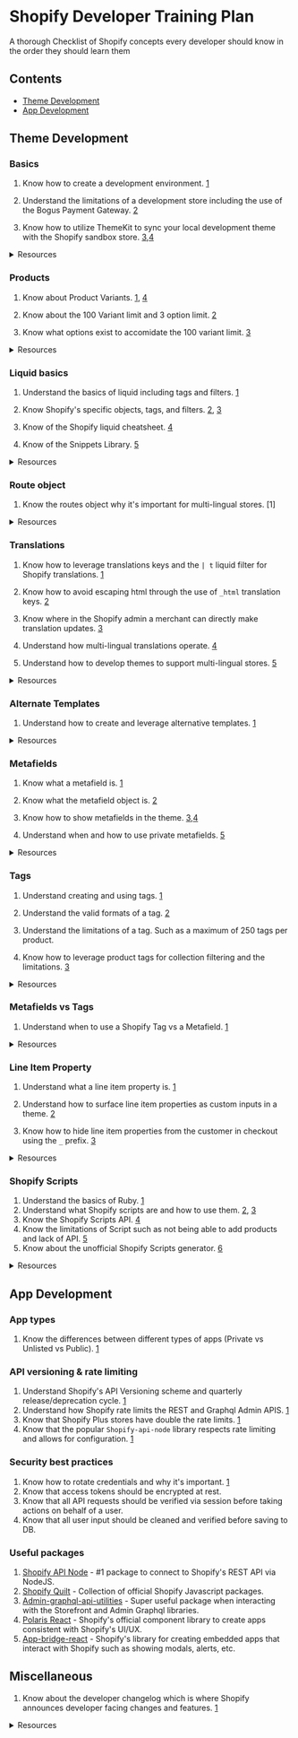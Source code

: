 # Shopify Developer Training Plan
A thorough Checklist of Shopify concepts every developer should know in the order they should learn them

## Contents
- [Theme Development](#theme-development)
- [App Development](#app-development)

## Theme Development

### Basics

1. Know how to create a development environment. [1](https://help.shopify.com/en/partners/dashboard/managing-stores/development-stores)

2. Understand the limitations of a development store including the use of the Bogus Payment Gateway. [2](https://help.shopify.com/en/partners/dashboard/managing-stores/test-orders-in-dev-stores#testing-using-shopifys-bogus-gateway)

3. Know how to utilize ThemeKit to sync your local development theme with the Shopify sandbox store. [3](https://shopify.github.io/themekit),[4](https://www.shopify.com/partners/blog/95401862-3-simple-steps-for-setting-up-a-local-shopify-theme-development-environment)

<details>
<summary>Resources</summary>

1. [Creating development stores](https://help.shopify.com/en/partners/dashboard/managing-stores/development-stores)
2. [Bogus Payment Gateway](https://help.shopify.com/en/partners/dashboard/managing-stores/test-orders-in-dev-stores#testing-using-shopifys-bogus-gateway)
3. [Themekit](https://shopify.github.io/themekit/)
4. [3 Simple Steps for Setting Up a Local Shopify Theme Development Environment](https://www.shopify.com/partners/blog/95401862-3-simple-steps-for-setting-up-a-local-shopify-theme-development-environment)
</details>

### Products

1. Know about Product Variants. [1](https://help.shopify.com/en/manual/products/variants), [4](https://www.youtube.com/watch?v=UUIP1n_9kP8)

2. Know about the 100 Variant limit and 3 option limit. [2](https://help.shopify.com/en/manual/products/variants/add-variants#considerations-for-adding-variants)

3. Know what options exist to accomidate the 100 variant limit. [3](https://paulnrogers.com/getting-around-the-shopify-product-variants-limit/)

<details>
<summary>Resources</summary>

1. [Product Variants](https://help.shopify.com/en/manual/products/variants)
2. [Variant limitations](https://help.shopify.com/en/manual/products/variants/add-variants#considerations-for-adding-variants)
3. [Getting Around the Shopify Product Variant Limit](https://paulnrogers.com/getting-around-the-shopify-product-variants-limit/)
4. [How to Add Variants to Products (Video)](https://www.youtube.com/watch?v=UUIP1n_9kP8)
</details>

### Liquid basics

1. Understand the basics of liquid including tags and filters. [1](https://shopify.github.io/liquid/basics/introduction/)

2. Know Shopify's specific objects, tags, and filters. [2](https://shopify.dev/docs/themes/liquid/reference), [3](https://www.christhefreelancer.com/shopify-liquid-guide/)

3. Know of the Shopify liquid cheatsheet. [4](https://www.shopify.com/partners/shopify-cheat-sheet)

4. Know of the Snippets Library. [5](https://shopify.github.io/liquid-code-examples/)

<details>
<summary>Resources</summary>

1. [Liquid Introduction](https://shopify.github.io/liquid/basics/introduction/)
2. [Shopify's Liquid introduction](https://shopify.dev/docs/themes/liquid/reference)
3. [Shopify Liquid The Ultimate Guide](https://www.christhefreelancer.com/shopify-liquid-guide/)
4. [Shopify Liquid Cheatsheet](https://www.shopify.com/partners/shopify-cheat-sheet)
5. [Snippets Library](https://shopify.github.io/liquid-code-examples/)
</details>

### Route object

1. Know the routes object why it's important for multi-lingual stores. [1]

<details>
<summary>Resources</summary>

1. [Routes Object](https://shopify.dev/docs/themes/liquid/reference/objects/routes)
</details>

### Translations

1. Know how to leverage translations keys and the `| t` liquid filter for Shopify translations. [1](https://shopify.dev/tutorials/develop-theme-localization-use-translation-keys)

2. Know how to avoid escaping html through the use of `_html` translation keys. [2](https://shopify.dev/tutorials/develop-theme-localization-use-translation-keys#including-html-in-translation-keys)

3. Know where in the Shopify admin a merchant can directly make translation updates. [3](https://help.shopify.com/en/manual/using-themes/translate-theme)

4. Understand how multi-lingual translations operate. [4](https://help.shopify.com/en/manual/sell-online/multilingual-online-store)

5. Understand how to develop themes to support multi-lingual stores. [5](https://shopify.dev/tutorials/support-multiple-languages-in-apps-and-themes#developing-themes-that-support-multiple-languages)

<details>
<summary>Resources</summary>

1. [Translation keys and the t filter](https://shopify.dev/tutorials/develop-theme-localization-use-translation-keys)
2. [Including HTML in translation keys](https://shopify.dev/tutorials/develop-theme-localization-use-translation-keys#including-html-in-translation-keys)
3. [Translating your store](https://help.shopify.com/en/manual/using-themes/translate-theme)
4. [Multilingual Stores](https://help.shopify.com/en/manual/sell-online/multilingual-online-store)
5. [Developing themes that support multiple languages](https://shopify.dev/tutorials/support-multiple-languages-in-apps-and-themes#developing-themes-that-support-multiple-languages)
</details>

### Alternate Templates

1. Understand how to create and leverage alternative templates. [1](https://shopify.dev/tutorials/customize-theme-create-alternate-templates)

<details>
<summary>Resources</summary>

1. [Create alternate templates](https://shopify.dev/tutorials/customize-theme-create-alternate-templates)
</details>

### Metafields

1. Know what a metafield is. [1](https://help.shopify.com/en/manual/products/metafields/index)

2. Know what the metafield object is. [2](https://shopify.dev/docs/themes/liquid/reference/objects/metafield)

3. Know how to show metafields in the theme. [3](https://help.shopify.com/en/manual/products/metafields/index#show-metafields-in-the-storefront),[4](https://www.shopify.com/partners/blog/110057030-using-metafields-in-your-shopify-theme)

4. Understand when and how to use private metafields. [5](https://shopify.dev/tutorials/store-data-in-metafields#private-metafields)

<details>
<summary>Resources</summary>

1. [Metafields](https://help.shopify.com/en/manual/products/metafields/index)
2. [Metafield object](https://shopify.dev/docs/themes/liquid/reference/objects/metafield)
3. [Show Metafields in the storefront](https://help.shopify.com/en/manual/products/metafields/index#show-metafields-in-the-storefront)
4. [Using Metafields in your Shopify theme](https://www.shopify.com/partners/blog/110057030-using-metafields-in-your-shopify-theme)
5. [Private metafields](https://shopify.dev/tutorials/store-data-in-metafields#private-metafields)
</details>

### Tags

1. Understand creating and using tags. [1](https://help.shopify.com/en/manual/productivity-tools/using-tags)

2. Understand the valid formats of a tag. [2](https://help.shopify.com/en/manual/products/details/tags)

3. Understand the limitations of a tag. Such as a maximum of 250 tags per product.

4. Know how to leverage product tags for collection filtering and the limitations. [3](https://shopify.dev/tutorials/customize-theme-filter-collections-with-product-tags)

<details>
<summary>Resources</summary>

1. [Creating and using Tags](https://help.shopify.com/en/manual/productivity-tools/using-tags)
2. [Tag formats](https://help.shopify.com/en/manual/products/details/tags)
3. [Filter collections with product tags](https://shopify.dev/tutorials/customize-theme-filter-collections-with-product-tags)
</details>

### Metafields vs Tags

1. Understand when to use a Shopify Tag vs a Metafield. [1](https://paulnrogers.com/shopify-tags-vs-metafields/)

<details>
<summary>Resources</summary>

1. [Tags vs Metafields in Shopify and Shopify Plus](https://paulnrogers.com/shopify-tags-vs-metafields/)
</details>

### Line Item Property

1. Understand what a line item property is. [1](https://shopify.dev/docs/themes/liquid/reference/objects/line_item#line_item-properties)

2. Understand how to surface line item properties as custom inputs in a theme. [2](https://ui-elements-generator.myshopify.com/pages/line-item-property)

3. Know how to hide line item properties from the customer in checkout using the `_` prefix. [3](https://community.shopify.com/c/Shopify-Design/Product-pages-Get-customization-information-for-products/m-p/616525#hide-line-item-properties)

<details>
<summary>Resources</summary>

1. [Line Item Property Object](https://shopify.dev/docs/themes/liquid/reference/objects/line_item#line_item-properties)
2. [Line Item Property Input Generator](https://ui-elements-generator.myshopify.com/pages/line-item-property)
3. [Hide Line Item Properties](https://community.shopify.com/c/Shopify-Design/Product-pages-Get-customization-information-for-products/m-p/616525#hide-line-item-properties)
</details>

### Shopify Scripts
1. Understand the basics of Ruby. [1](https://www.codecademy.com/learn/learn-ruby)
2. Understand what Shopify scripts are and how to use them. [2](https://help.shopify.com/en/manual/apps/apps-by-shopify/script-editor/), [3](https://help.shopify.com/en/manual/apps/apps-by-shopify/script-editor/examples)
3. Know the Shopify Scripts API. [4](https://help.shopify.com/en/manual/apps/apps-by-shopify/script-editor/shopify-scripts)
4. Know the limitations of Script such as not being able to add products and lack of API. [5](https://help.shopify.com/en/manual/apps/apps-by-shopify/script-editor/limitations)
5. Know about the unofficial Shopify Scripts generator. [6](https://jgodson.github.io/shopify-script-creator/)

<details>
<summary>Resources</summary>

1. [Learn Ruby Fundamentals](https://www.codecademy.com/learn/learn-ruby)
2. [Shopify Scripts & Script Editor](https://help.shopify.com/en/manual/apps/apps-by-shopify/script-editor/)
3. [Shopify Scripts Examples](https://help.shopify.com/en/manual/apps/apps-by-shopify/script-editor/examples)
4. [Scripts API](https://help.shopify.com/en/manual/apps/apps-by-shopify/script-editor/shopify-scripts)
5. [Limitations of Scripts](https://help.shopify.com/en/manual/apps/apps-by-shopify/script-editor/limitations)
6. [Scripts Generator](https://jgodson.github.io/shopify-script-creator/)
</details>

## App Development

### App types

1. Know the differences between different types of apps (Private vs Unlisted vs Public). [1](https://help.shopify.com/en/manual/apps/app-types)

### API versioning & rate limiting

1. Understand Shopify's API Versioning scheme and quarterly release/deprecation cycle. [1](https://shopify.dev/concepts/about-apis/versioning)
2. Understand how Shopify rate limits the REST and Graphql Admin APIS. [1](https://shopify.dev/concepts/about-apis/rate-limits)
3. Know that Shopify Plus stores have double the rate limits. [1](https://shopify.dev/concepts/about-apis/rate-limits#resource-based-rate-limits)
4. Know that the popular `Shopify-api-node` library respects rate limiting and allows for configuration. [1](https://github.com/MONEI/Shopify-api-node#shopifycalllimits)

### Security best practices

1. Know how to rotate credentials and why it's important. [1](https://shopify.dev/tutorials/rotate-revoke-api-credentials)
2. Know that access tokens should be encrypted at rest.
3. Know that all API requests should be verified via session before taking actions on behalf of a user.
4. Know that all user input should be cleaned and verified before saving to DB.

### Useful packages

1. [Shopify API Node](https://github.com/MONEI/Shopify-api-node) - #1 package to connect to Shopify's REST API via NodeJS.
2. [Shopify Quilt](https://github.com/Shopify/quilt) - Collection of official Shopify Javascript packages.
3. [Admin-graphql-api-utilities](https://github.com/Shopify/quilt/tree/master/packages/admin-graphql-api-utilities) - Super useful package when interacting with the Storefront and Admin Graphql libraries.
4. [Polaris React](https://github.com/Shopify/polaris-react) - Shopify's official component library to create apps consistent with Shopify's UI/UX.
5. [App-bridge-react](https://www.npmjs.com/package/@shopify/app-bridge-react) - Shopify's library for creating embedded apps that interact with Shopify such as showing modals, alerts, etc.

## Miscellaneous

1. Know about the developer changelog which is where Shopify announces developer facing changes and features. [1](https://shopify.dev/changelog)

<details>
<summary>Resources</summary>

1. [Developer Changelog](https://shopify.dev/changelog)
</details>


